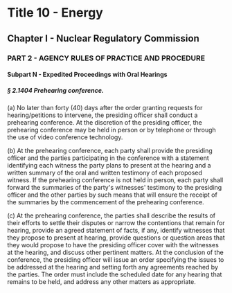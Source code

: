 
# Title 10 - Energy
## Chapter I - Nuclear Regulatory Commission
### PART 2 - AGENCY RULES OF PRACTICE AND PROCEDURE
#### Subpart N - Expedited Proceedings with Oral Hearings
##### § 2.1404 Prehearing conference.

(a) No later than forty (40) days after the order granting requests for hearing/petitions to intervene, the presiding officer shall conduct a prehearing conference. At the discretion of the presiding officer, the prehearing conference may be held in person or by telephone or through the use of video conference technology.

(b) At the prehearing conference, each party shall provide the presiding officer and the parties participating in the conference with a statement identifying each witness the party plans to present at the hearing and a written summary of the oral and written testimony of each proposed witness. If the prehearing conference is not held in person, each party shall forward the summaries of the party's witnesses' testimony to the presiding officer and the other parties by such means that will ensure the receipt of the summaries by the commencement of the prehearing conference.

(c) At the prehearing conference, the parties shall describe the results of their efforts to settle their disputes or narrow the contentions that remain for hearing, provide an agreed statement of facts, if any, identify witnesses that they propose to present at hearing, provide questions or question areas that they would propose to have the presiding officer cover with the witnesses at the hearing, and discuss other pertinent matters. At the conclusion of the conference, the presiding officer will issue an order specifying the issues to be addressed at the hearing and setting forth any agreements reached by the parties. The order must include the scheduled date for any hearing that remains to be held, and address any other matters as appropriate.
